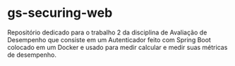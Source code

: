 # gs-securing-web
Repositório dedicado para o trabalho 2 da disciplina de Avaliação de Desempenho que consiste em um Autenticador feito com Spring Boot colocado em um Docker e usado para medir calcular e medir suas métricas de desempenho.
